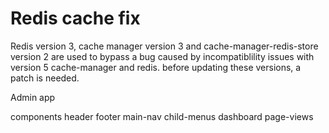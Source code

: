 
# Redis cache fix
Redis version 3, cache manager version 3 and cache-manager-redis-store version 2 are used to bypass a bug caused by incompatiblility issues with version 5 cache-manager and redis. before updating these versions, a patch is needed.

Admin app

components
    header
    footer
    main-nav
        child-menus
    dashboard
        page-views

